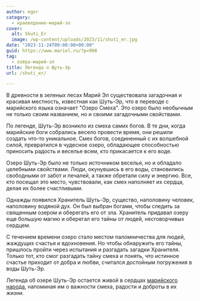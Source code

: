 ```yaml
---
author: egor
category:
  - краеведение-марий-эл
cover:
  alt: Shuti_Er
  image: /wp-content/uploads/2023/11/shuti_er.jpg
date: "2023-11-24T09:00:00+00:00"
guid: https://www.mariel.ru/?p=998
tag:
  - озёра-марий-эл
title: Легенда о Шуть-Эр
url: /shuti_er/

---
```

В древности в зеленых лесах Марий Эл существовала загадочная и красивая местность, известная как Шуть-Эр, что в переводе с марийского языка означает "Озеро Смеха". Это озеро было необычным не только своим названием, но и своими загадочными свойствами.

По легенде, Шуть-Эр возникло из смеха самих богов. В те дни, когда марийские боги собрались весело провести время, они решили создать что-то уникальное. Смех богов, соединенный с их волшебной силой, превратился в чудесное озеро, обладающее способностью приносить радость и веселье всем, кто прикасается к его воде.

Озеро Шуть-Эр было не только источником веселья, но и обладало целебными свойствами. Люди, окунувшись в его воды, становились свободными от забот и печалей, а также обретали силу и энергию. Все, кто посещал это место, чувствовали, как смех наполняет их сердца, делая их более счастливыми.

Однажды появился Хранитель Шуть-Эр, существо, наполовину человек, наполовину водяной дух. Он был выбран богами, чтобы следить за священным озером и оберегать его от зла. Хранитель придавал озеру еще большую магию и оберегал его тайны от людей, несговорчивых сердцем.

С течением времени озеро стало местом паломничества для людей, жаждущих счастья и вдохновения. Но чтобы обнаружить его тайны, пришлось пройти через испытания и разгадать загадки Хранителя. Только тот, кто смог разгадать тайну смеха и понять, что истинное счастье приходит от добра и любви, считался достойным погружения в воды Шуть-Эр.

Легенда об озере Шуть-Эр остается живой в сердцах [марийского народа](/blue-clay/), напоминая им о важности смеха, радости и доброты в их жизни.
